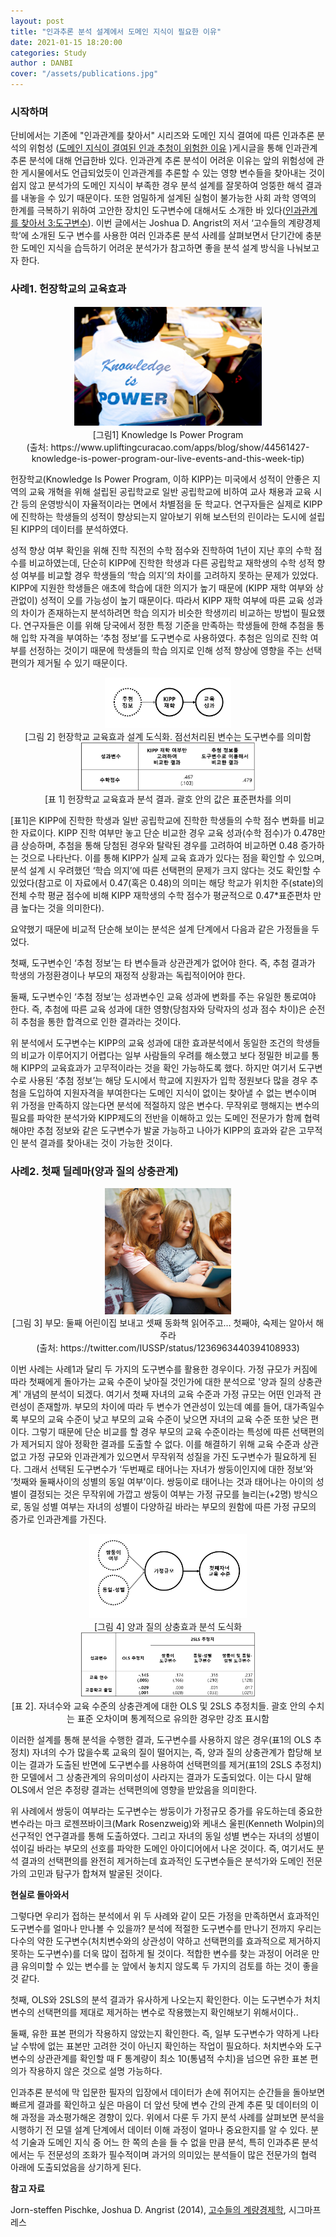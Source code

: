 ```yaml
---
layout: post
title: "인과추론 분석 설계에서 도메인 지식이 필요한 이유"
date: 2021-01-15 18:20:00
categories: Study
author : DANBI
cover: "/assets/publications.jpg"
---
```


### 시작하며

 단비에서는 기존에 "인과관계를 찾아서" 시리즈와 도메인 지식 결여에 따른 인과추론 분석의 위험성 ([도메인 지식이 결여된 인과 추청이 위험한 이유](<https://danbi-ncsoft.github.io/study/2020/06/29/study-domain_knowledge_and_causal_inference.html>) )게시글을 통해 인과관계 추론 분석에 대해 언급한바 있다. 인과관계 추론 분석이 어려운 이유는 앞의 위험성에 관한 게시물에서도 언급되었듯이 인과관계를 추론할 수 있는 영향 변수들을 찾아내는 것이 쉽지 않고 분석가의 도메인 지식이 부족한 경우 분석 설계를 잘못하여 엉뚱한 해석 결과를 내놓을 수 있기 때문이다. 또한 엄밀하게 설계된 실험이 불가능한 사회 과학 영역의 한계를 극복하기 위하여 고안한 장치인 도구변수에 대해서도 소개한 바 있다([인과관계를 찾아서 3:도구변수](<https://danbi-ncsoft.github.io/study/2019/08/07/IV.html>)). 이번 글에서는 Joshua D. Angrist의 저서 ‘고수들의 계량경제학’에 소개된 도구 변수를 사용한 여러 인과추론 분석 사례를 살펴보면서 단기간에 충분한 도메인 지식을 습득하기 어려운 분석가가 참고하면 좋을 분석 설계 방식을 나눠보고자 한다.

### **사례1. 헌장학교의 교육효과**

<div style="text-align: center;"><img style="max-height:60%; max-width:60%;" src="/assets/study/instrumentvariable/blog29_know.png"></div>                

<div style="text-align: center;">[그림1] Knowledge Is Power Program</div>

<div style="text-align: center;">(출처: https://www.upliftingcuracao.com/apps/blog/show/44561427-knowledge-is-power-program-our-live-events-and-this-week-tip)</div>

헌장학교(Knowledge Is Power Program, 이하 KIPP)는 미국에서 성적이 안좋은 지역의 교육 개혁을 위해 설립된 공립학교로 일반 공립학교에 비하여 교사 채용과 교육 시간 등의 운영방식이 자율적이라는 면에서 차별점을 둔 학교다. 연구자들은 실제로 KIPP에 진학하는 학생들의 성적이 향상되는지 알아보기 위해 보스턴의 린이라는 도시에 설립된 KIPP의 데이터를 분석하였다.

성적 향상 여부 확인을 위해 진학 직전의 수학 점수와 진학하여 1년이 지난 후의 수학 점수를 비교하였는데, 단순히 KIPP에 진학한 학생과 다른 공립학교 재학생의 수학 성적 향성 여부를 비교할 경우 학생들의 ‘학습 의지’의 차이를 고려하지 못하는 문제가 있었다. KIPP에 지원한 학생들은 애초에 학습에 대한 의지가 높기 때문에 (KIPP 재학 여부와 상관없이) 성적이 오를 가능성이 높기 때문이다. 따라서 KIPP 재학 여부에 따른 교육 성과의 차이가 존재하는지 분석하려면 학습 의지가 비슷한 학생끼리 비교하는 방법이 필요했다. 연구자들은 이를 위해 당국에서 정한 특정 기준을 만족하는 학생들에 한해 추첨을 통해 입학 자격을 부여하는 ‘추첨 정보’를 도구변수로 사용하였다. 추첨은 임의로 진학 여부를 선정하는 것이기 때문에 학생들의 학습 의지로 인해 성적 향상에 영향을 주는 선택편의가 제거될 수 있기 때문이다.

<div style="text-align: center;"><img style="max-height:40%; max-width:40%;" src="/assets/study/instrumentvariable/헌장학교도식화.png"></div> 

<div style="text-align: center;">[그림 2] 헌장학교 교육효과 설계 도식화. 점선처리된 변수는 도구변수를 의미함 </div>

<div style="text-align: center;"><img style="max-height:55%; max-width:55%;" src="/assets/study/instrumentvariable/헌장학교결과.png"></div>

<div style="text-align: center;">[표 1] 헌장학교 교육효과 분석 결과. 괄호 안의 값은 표준편차를 의미</div>

[표1]은 KIPP에 진학한 학생과 일반 공립학교에 진학한 학생들의 수학 점수 변화를 비교한 자료이다. KIPP 진학 여부만 놓고 단순 비교한 경우 교육 성과(수학 점수)가 0.478만큼 상승하며, 추첨을 통해 당첨된 경우와 탈락된 경우를 고려하여 비교하면 0.48 증가하는 것으로 나타난다. 이를 통해 KIPP가 실제 교육 효과가 있다는 점을 확인할 수 있으며, 분석 설계 시 우려했던 ‘학습 의지’에 따른 선택편의 문제가 크지 않다는 것도 확인할 수 있었다(참고로 이 자료에서 0.47(혹은 0.48)의 의미는 해당 학교가 위치한 주(state)의 전체 수학 평균 점수에 비해 KIPP 재학생의 수학 점수가 평균적으로 0.47*표준편차 만큼 높다는 것을 의미한다).

요약했기 때문에 비교적 단순해 보이는 분석은 설계 단계에서 다음과 같은 가정들을 두었다. 

첫째, 도구변수인 ‘추첨 정보’는 타 변수들과 상관관계가 없어야 한다. 즉, 추첨 결과가 학생의 가정환경이나 부모의 재정적 상황과는 독립적이어야 한다. 

둘째, 도구변수인 ‘추첨 정보’는 성과변수인 교육 성과에 변화를 주는 유일한 통로여야 한다. 즉, 추첨에 따른 교육 성과에 대한 영향(당첨자와 당락자의 성과 점수 차이)은 순전히 추첨을 통한 합격으로 인한 결과라는 것이다. 

위 분석에서 도구변수는 KIPP의 교육 성과에 대한 효과분석에서 동일한 조건의 학생들의 비교가 이루어지기 어렵다는 일부 사람들의 우려를 해소했고 보다 정밀한 비교를 통해 KIPP의 교육효과가 고무적이라는 것을 확인 가능하도록 했다. 하지만 여기서 도구변수로 사용된 ‘추첨 정보’는 해당 도시에서 학교에 지원자가 입학 정원보다 많을 경우 추첨을 도입하여 지원자격을 부여한다는 도메인 지식이 없이는 찾아낼 수 없는 변수이며 위 가정을 만족하지 않는다면 분석에 적절하지 않은 변수다. 무작위로 행해지는 변수의 필요를 파악한 분석가와 KIPP제도의 전반을 이해하고 있는 도메인 전문가가 함께 협력해야만 추첨 정보와 같은 도구변수가 발굴 가능하고 나아가 KIPP의 효과와 같은 고무적인 분석 결과를 찾아내는 것이 가능한 것이다.

### **사례2. 첫째 딜레마(양과 질의 상충관계)** 

<div style="text-align: center;"><img style="max-height:40%; max-width:40%;" src="/assets/study/instrumentvariable/ESqTp-zXYAAdQS0.jpg"></div>

<div style="text-align: center;">[그림 3] 부모: 둘째 어린이집 보내고 셋째 동화책 읽어주고… 첫째야, 숙제는 알아서 해주라</div><div style="text-align: center;">(출처: https://twitter.com/IUSSP/status/1236963440394108933)</div>



이번 사례는 사례1과 달리 두 가지의 도구변수를 활용한 경우이다. 가정 규모가 커짐에 따라 첫째에게 돌아가는 교육 수준이 낮아질 것인가에 대한 분석으로 '양과 질의 상충관계' 개념의 분석이 되겠다. 여기서 첫째 자녀의 교육 수준과 가정 규모는 어떤 인과적 관련성이 존재할까. 부모의 차이에 따라 두 변수가 연관성이 있는데 예를 들어, 대가족일수록 부모의 교육 수준이 낮고 부모의 교육 수준이 낮으면 자녀의 교육 수준 또한 낮은 편이다. 그렇기 때문에 단순 비교를 할 경우 부모의 교육 수준이라는 특성에 따른 선택편의가 제거되지 않아 정확한 결과를 도출할 수 없다. 이를 해결하기 위해 교육 수준과 상관없고 가정 규모와 인과관계가 있으면서 무작위적 성질을 가진 도구변수가 필요하게 된다. 그래서 선택된 도구변수가 ‘두번째로 태어나는 자녀가 쌍둥이인지에 대한 정보’와 ‘첫째와 둘째사이의 성별의 동일 여부’이다. 쌍둥이로 태어나는 것과 태어나는 아이의 성별이 결정되는 것은 무작위에 가깝고 쌍둥이 여부는 가정 규모를 늘리는(+2명) 방식으로, 동일 성별 여부는 자녀의 성별이 다양하길 바라는 부모의 원함에 따른 가정 규모의 증가로 인과관계를 가진다.

<div style="text-align: center;"><img style="max-height:50%; max-width:50%;" src="/assets/study/instrumentvariable/첫째딜레마도식화.png"></div>

<div style="text-align: center;"> [그림 4] 양과 질의 상충효과 분석 도식화 </div>

<div style="text-align: center;"><img style="max-height:55%; max-width:55%;" src="/assets/study/instrumentvariable/첫째딜레마결과.png"></div>

<div style="text-align: center;">[표 2]. 자녀수와 교육 수준의 상충관계에 대한 OLS 및 2SLS 추정치들. 괄호 안의 수치는 표준 오차이며 통계적으로 유의한 경우만 강조 표시함 </div>

이러한 설계를 통해 분석을 수행한 결과, 도구변수를 사용하지 않은 경우(표1의 OLS 추정치) 자녀의 수가 많을수록 교육의 질이 떨어지는, 즉, 양과 질의 상충관계가 합당해 보이는 결과가 도출된 반면에 도구변수를 사용하여 선택편의를 제거(표1의 2SLS 추정치)한 모델에서 그 상충관계의 유의미성이 사라지는 결과가 도출되었다. 이는 다시 말해 OLS에서 얻은 추정량 결과는 선택편의에 영향을 받았음을 의미한다.

위 사례에서 쌍둥이 여부라는 도구변수는 쌍둥이가 가정규모 증가를 유도하는데 중요한 변수라는 마크 로젠쯔바이크(Mark Rosenzweig)와 케내스 울핀(Kenneth Wolpin)의 선구적인 연구결과를 통해 도출하였다. 그리고 자녀의 동일 성별 변수는 자녀의 성별이 섞이길 바라는 부모의 선호를 파악한 도메인 아이디어에서 나온 것이다. 즉, 여기서도 분석 결과의 선택편의를 완전히 제거하는데 효과적인 도구변수들은 분석가와 도메인 전문가의 고민과 탐구가 합쳐져 발굴된 것이다.

**현실로 돌아와서**

그렇다면 우리가 접하는 분석에서 위 두 사례와 같이 모든 가정을 만족하면서 효과적인 도구변수를 얼마나 만나볼 수 있을까? 분석에 적절한 도구변수를 만나기 전까지 우리는 다수의 약한 도구변수(처치변수와의 상관성이 약하고 선택편의를 효과적으로 제거하지 못하는 도구변수)를 더욱 많이 접하게 될 것이다. 적합한 변수를 찾는 과정이 어려운 만큼 유의미할 수 있는 변수를 눈 앞에서 놓치지 않도록 두 가지의 검토를 하는 것이 좋을 것 같다.

첫째, OLS와 2SLS의 분석 결과가 유사하게 나오는지 확인한다. 이는 도구변수가 처치변수의 선택편의를 제대로 제거하는 변수로 작용했는지 확인해보기 위해서이다..

둘째, 유한 표본 편의가 작용하지 않았는지 확인한다. 즉, 일부 도구변수가 약하게 나타날 수밖에 없는 표본만 고려한 것이 아닌지 확인하는 작업이 필요하다. 처치변수와 도구변수의 상관관계를 확인할 때 F 통계량이 최소 10(통념적 수치)을 넘으면 유한 표본 편의가 작용하지 않은 것으로 설명 가능하다. 

인과추론 분석에 막 입문한 필자의 입장에서 데이터가 손에 쥐어지는 순간들을 돌아보면 빠르게 결과를 확인하고 싶은 마음이 더 앞선 탓에 변수 간의 관계 추론 및 데이터의 이해 과정을 과소평가해온 경향이 있다. 위에서 다룬 두 가지 분석 사례를 살펴보면 분석을 시행하기 전 모델 설계 단계에서 데이터 이해 과정이 얼마나 중요한지를 알 수 있다. 분석 기술과 도메인 지식 중 어느 한 쪽의 손을 들 수 없을 만큼 분석, 특히 인과추론 분석에서는 두 전문성의 조화가 필수적이며 과거의 의미있는 분석들이 많은 전문가의 협력 아래에 도출되었음을 상기하게 된다.

**참고 자료**

Jorn-steffen Pischke, Joshua D. Angrist (2014), [고수들의 계량경제학](https://www.aladin.co.kr/shop/wproduct.aspx?ItemId=101546305), 시그마프레스